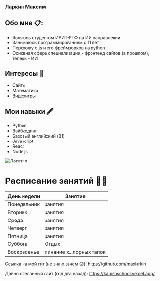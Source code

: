 ### Ларкин Максим
## Обо мне 📋:
- Являюсь студентом ИРИТ-РТФ на ИИ направлении
- Занимаюсь программированием с 11 лет
- Перехожу с js и его фреймворков на python
- Основная сфера специализации - фронтенд сайтов (а прошлом), теперь - ИИ
## Интересы 🧘
- Сайты
- Математика
- Видеоигры
## Мои навыки 🖋️
- Python
- Вайбкодинг
- Базовый английский (B1)
- Javascript
- React
- Node js
 
![Логотип](https://github.githubassets.com/assets/GitHub-Mark-ea2971cee799.png)

# Расписание занятий 📜📌

| День недели | Занятие |
| --- | --- |
| Понедельник | занятия |
| Вторник | занятия |
| Среда | занятия |
| Четверг | занятия |
| Пятница | занятия |
| Суббота | Отдых |
| Воскресенье | пинание х...лорных тапок |

Ссылка на мой гит (не знаю зачем 😐): https://github.com/maxlarkin

Давно слеланный сайт (год два назад):
https://kamenschool.vercel.app/
